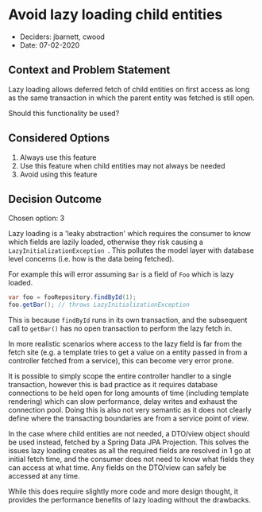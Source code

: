 # Avoid lazy loading child entities

* Deciders: jbarnett, cwood
* Date: 07-02-2020

## Context and Problem Statement

Lazy loading allows deferred fetch of child entities on first access as long as the same transaction in which the parent entity was fetched is still open.

Should this functionality be used?

## Considered Options

1. Always use this feature
2. Use this feature when child entities may not always be needed
3. Avoid using this feature 

## Decision Outcome

Chosen option: 3

Lazy loading is a 'leaky abstraction' which requires the consumer to know which fields are lazily loaded, otherwise they risk causing a `LazyInitializationException `. 
This pollutes the model layer with database level concerns (i.e. how is the data being fetched). 

For example this will error assuming `Bar` is a field of `Foo` which is lazy loaded.
```java
var foo = fooRepository.findById(1);
foo.getBar(); // throws LazyInitializationException
```
This is because `findById` runs in its own transaction, and the subsequent call to `getBar()` has no open transaction to perform the lazy fetch in.

In more realistic scenarios where access to the lazy field is far from the fetch site (e.g. a template tries to get a value on a entity passed in from a controller fetched from a service), this can become very error prone.

It is possible to simply scope the entire controller handler to a single transaction, however this is bad practice as it requires database connections to be held open for long amounts of time (including template rendering) which can slow performance, delay writes and exhaust the connection pool. 
Doing this is also not very semantic as it does not clearly define where the transacting boundaries are from a service point of view.

In the case where child entities are not needed, a DTO/view object should be used instead, fetched by a Spring Data JPA Projection. 
This solves the issues lazy loading creates as all the required fields are resolved in 1 go at initial fetch time, and the consumer does not need to know what fields they can access at what time. Any fields on the DTO/view can safely be accessed at any time.  

While this does require slightly more code and more design thought, it provides the  performance benefits of lazy loading without the drawbacks.

